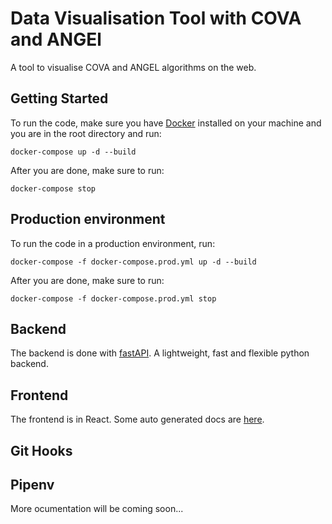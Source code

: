 # Data Visualisation Tool with COVA and ANGEl

A tool to visualise COVA and ANGEL algorithms on the web.

## Getting Started

To run the code, make sure you have [Docker](https://www.docker.com/) installed on your machine and you are in the root directory and run:

`docker-compose up -d --build`

After you are done, make sure to run:

`docker-compose stop`

## Production environment

To run the code in a production environment, run:

`docker-compose -f docker-compose.prod.yml up -d --build`

After you are done, make sure to run:

`docker-compose -f docker-compose.prod.yml stop`

## Backend

The backend is done with [fastAPI](https://fastapi.tiangolo.com/). A lightweight, fast and flexible python backend.

## Frontend

The frontend is in React. Some auto generated docs are [here](frontend/README.md).

## Git Hooks

## Pipenv

More ocumentation will be coming soon...
